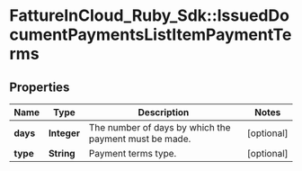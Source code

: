 # FattureInCloud_Ruby_Sdk::IssuedDocumentPaymentsListItemPaymentTerms

## Properties

| Name | Type | Description | Notes |
| ---- | ---- | ----------- | ----- |
| **days** | **Integer** | The number of days by which the payment must be made. | [optional] |
| **type** | **String** | Payment terms type. | [optional] |

